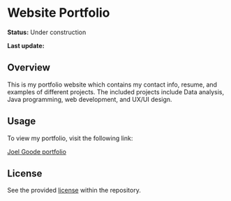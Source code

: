 # Website Portfolio

**Status:** Under construction

**Last update:** 

## Overview

This is my portfolio website which contains my contact info, resume, and examples of different projects.
The included projects include Data analysis, Java programming, web development, and UX/UI design.

## Usage

To view my portfolio, visit the following link:

[Joel Goode portfolio](https://www.joelgoode-dev.com/)

## License

See the provided [license](LICENSE) within the repository.
